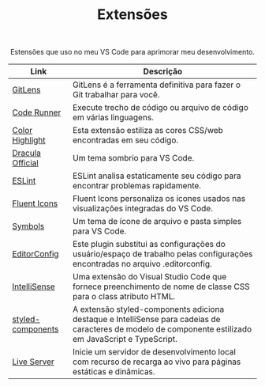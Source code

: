 <div align="center">
  <h1>Extensões</h1>

  <br/>
  
  <p>Estensões que uso no meu VS Code para aprimorar meu desenvolvimento.</p>
</div>

Link | Descrição |
|---|---|
| [GitLens](https://marketplace.visualstudio.com/items?itemName=eamodio.gitlens) | GitLens é a ferramenta definitiva para fazer o Git trabalhar para você.
| [Code Runner](https://marketplace.visualstudio.com/items?itemName=formulahendry.code-runner) | Execute trecho de código ou arquivo de código em várias linguagens.
| [Color Highlight](https://marketplace.visualstudio.com/items?itemName=naumovs.color-highlight) | Esta extensão estiliza as cores CSS/web encontradas em seu código.
| [Dracula Official](https://marketplace.visualstudio.com/items?itemName=dracula-theme.dracula) | Um tema sombrio para VS Code.
| [ESLint](https://marketplace.visualstudio.com/items?itemName=dbaeumer.vscode-eslint) | ESLint analisa estaticamente seu código para encontrar problemas rapidamente.
| [Fluent Icons](https://marketplace.visualstudio.com/items?itemName=miguelsolorio.fluent-icons) | Fluent Icons personaliza os ícones usados ​​nas visualizações integradas do VS Code.
| [Symbols](https://marketplace.visualstudio.com/items?itemName=miguelsolorio.symbols) | Um tema de ícone de arquivo e pasta simples para VS Code.
| [EditorConfig](https://marketplace.visualstudio.com/items?itemName=EditorConfig.EditorConfig) | Este plugin substitui as configurações do usuário/espaço de trabalho pelas configurações encontradas no arquivo .editorconfig.
| [IntelliSense](https://marketplace.visualstudio.com/items?itemName=Zignd.html-css-class-completion) | Uma extensão do Visual Studio Code que fornece preenchimento de nome de classe CSS para o class atributo HTML.
| [styled-components](https://marketplace.visualstudio.com/items?itemName=styled-components.vscode-styled-components) | A extensão styled-components adiciona destaque e IntelliSense para cadeias de caracteres de modelo de componente estilizado em JavaScript e TypeScript.
| [Live Server](https://marketplace.visualstudio.com/items?itemName=ritwickdey.LiveServer) | Inicie um servidor de desenvolvimento local com recurso de recarga ao vivo para páginas estáticas e dinâmicas.
